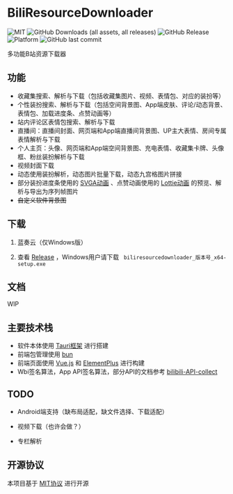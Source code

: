 # BiliResourceDownloader

![MIT](https://img.shields.io/github/license/LightQuanta/BiliResourceDownloader
)
![GitHub Downloads (all assets, all releases)](https://img.shields.io/github/downloads/LightQuanta/BiliResourceDownloader/total)
![GitHub Release](https://img.shields.io/github/v/release/LightQuanta/BiliResourceDownloader)
![Platform](https://img.shields.io/badge/Platform-%20win%20|%20linux%20|%20mac-lightgrey.svg)
![GitHub last commit](https://img.shields.io/github/last-commit/LightQuanta/BiliResourceDownloader)

多功能B站资源下载器

## 功能

- 收藏集搜索、解析与下载（包括收藏集图片、视频、表情包、对应的装扮等）
- 个性装扮搜索、解析与下载（包括空间背景图、App端皮肤、评论/动态背景、表情包、加载进度条、点赞动画等）
- 站内评论区表情包搜索、解析与下载
- 直播间：直播间封面、网页端和App端直播间背景图、UP主大表情、房间专属表情解析与下载
- 个人主页：头像、网页端和App端空间背景图、充电表情、收藏集卡牌、头像框、粉丝装扮解析与下载
- 视频封面下载
- 动态使用装扮解析，动态图片批量下载，动态九宫格图片拼接
- 部分装扮进度条使用的 [SVGA动画](https://svga.dev/) 、点赞动画使用的 [Lottie动画](https://airbnb.io/lottie/#/)
  的预览、解析与导出为序列帧图片
- ~~自定义软件背景图~~

## 下载

1. 蓝奏云（仅Windows版）

2. 查看 [Release](./release) ，Windows用户请下载 `
biliresourcedownloader_版本号_x64-setup.exe`

## 文档

WIP

## 主要技术栈

- 软件本体使用 [Tauri框架](https://tauri.app/zh-cn/) 进行搭建
- 前端包管理使用 [bun](https://bun.sh/)
- 前端页面使用 [Vue.js](https://cn.vuejs.org/) 和 [ElementPlus](https://cn.element-plus.org/zh-CN/) 进行构建
- Wbi签名算法，App
  API签名算法，部分API的文档参考 [bilibili-API-collect](https://github.com/SocialSisterYi/bilibili-API-collect)

## TODO

- Android端支持（缺布局适配，缺文件选择、下载适配）

- 视频下载（也许会做？）

- 专栏解析

## 开源协议

本项目基于 [MIT协议](./LICENSE) 进行开源